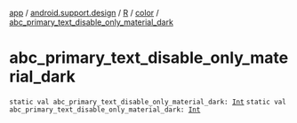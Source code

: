 [app](../../../index.md) / [android.support.design](../../index.md) / [R](../index.md) / [color](index.md) / [abc_primary_text_disable_only_material_dark](.)

# abc_primary_text_disable_only_material_dark

`static val abc_primary_text_disable_only_material_dark: `[`Int`](https://kotlinlang.org/api/latest/jvm/stdlib/kotlin/-int/index.html)
`static val abc_primary_text_disable_only_material_dark: `[`Int`](https://kotlinlang.org/api/latest/jvm/stdlib/kotlin/-int/index.html)